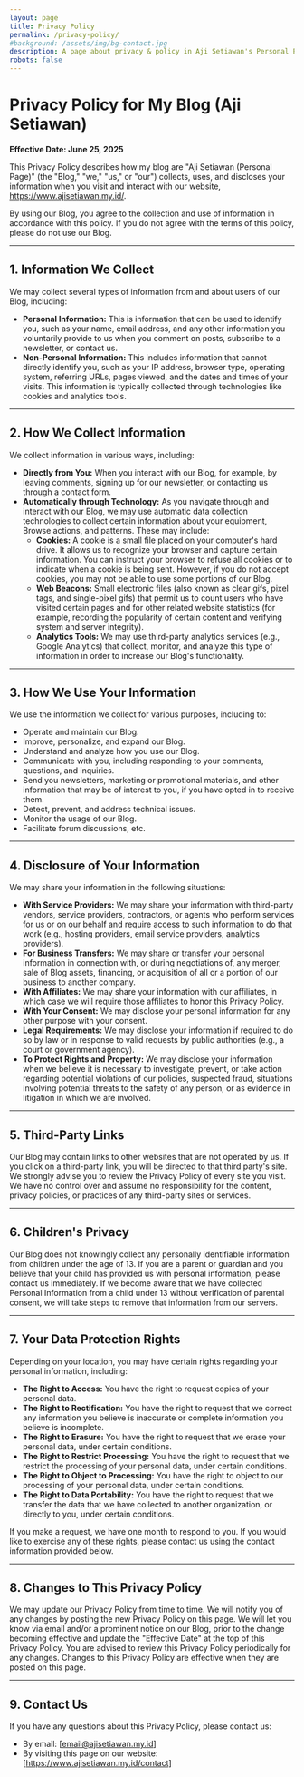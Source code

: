 ```yaml
---
layout: page
title: Privacy Policy
permalink: /privacy-policy/
#background: /assets/img/bg-contact.jpg
description: A page about privacy & policy in Aji Setiawan's Personal Page
robots: false
---
```


# Privacy Policy for My Blog (Aji Setiawan)

**Effective Date: June 25, 2025**

This Privacy Policy describes how my blog are "Aji Setiawan (Personal Page)" (the "Blog," "we," "us," or "our") collects, uses, and discloses your information when you visit and interact with our website, https://www.ajisetiawan.my.id/.

By using our Blog, you agree to the collection and use of information in accordance with this policy. If you do not agree with the terms of this policy, please do not use our Blog.

---

## 1. Information We Collect

We may collect several types of information from and about users of our Blog, including:

* **Personal Information:** This is information that can be used to identify you, such as your name, email address, and any other information you voluntarily provide to us when you comment on posts, subscribe to a newsletter, or contact us.
* **Non-Personal Information:** This includes information that cannot directly identify you, such as your IP address, browser type, operating system, referring URLs, pages viewed, and the dates and times of your visits. This information is typically collected through technologies like cookies and analytics tools.

---

## 2. How We Collect Information

We collect information in various ways, including:

* **Directly from You:** When you interact with our Blog, for example, by leaving comments, signing up for our newsletter, or contacting us through a contact form.
* **Automatically through Technology:** As you navigate through and interact with our Blog, we may use automatic data collection technologies to collect certain information about your equipment, Browse actions, and patterns. These may include:
    * **Cookies:** A cookie is a small file placed on your computer's hard drive. It allows us to recognize your browser and capture certain information. You can instruct your browser to refuse all cookies or to indicate when a cookie is being sent. However, if you do not accept cookies, you may not be able to use some portions of our Blog.
    * **Web Beacons:** Small electronic files (also known as clear gifs, pixel tags, and single-pixel gifs) that permit us to count users who have visited certain pages and for other related website statistics (for example, recording the popularity of certain content and verifying system and server integrity).
    * **Analytics Tools:** We may use third-party analytics services (e.g., Google Analytics) that collect, monitor, and analyze this type of information in order to increase our Blog's functionality.

---

## 3. How We Use Your Information

We use the information we collect for various purposes, including to:

* Operate and maintain our Blog.
* Improve, personalize, and expand our Blog.
* Understand and analyze how you use our Blog.
* Communicate with you, including responding to your comments, questions, and inquiries.
* Send you newsletters, marketing or promotional materials, and other information that may be of interest to you, if you have opted in to receive them.
* Detect, prevent, and address technical issues.
* Monitor the usage of our Blog.
* Facilitate forum discussions, etc.

---

## 4. Disclosure of Your Information

We may share your information in the following situations:

* **With Service Providers:** We may share your information with third-party vendors, service providers, contractors, or agents who perform services for us or on our behalf and require access to such information to do that work (e.g., hosting providers, email service providers, analytics providers).
* **For Business Transfers:** We may share or transfer your personal information in connection with, or during negotiations of, any merger, sale of Blog assets, financing, or acquisition of all or a portion of our business to another company.
* **With Affiliates:** We may share your information with our affiliates, in which case we will require those affiliates to honor this Privacy Policy.
* **With Your Consent:** We may disclose your personal information for any other purpose with your consent.
* **Legal Requirements:** We may disclose your information if required to do so by law or in response to valid requests by public authorities (e.g., a court or government agency).
* **To Protect Rights and Property:** We may disclose your information when we believe it is necessary to investigate, prevent, or take action regarding potential violations of our policies, suspected fraud, situations involving potential threats to the safety of any person, or as evidence in litigation in which we are involved.

---

## 5. Third-Party Links

Our Blog may contain links to other websites that are not operated by us. If you click on a third-party link, you will be directed to that third party's site. We strongly advise you to review the Privacy Policy of every site you visit. We have no control over and assume no responsibility for the content, privacy policies, or practices of any third-party sites or services.

---

## 6. Children's Privacy

Our Blog does not knowingly collect any personally identifiable information from children under the age of 13. If you are a parent or guardian and you believe that your child has provided us with personal information, please contact us immediately. If we become aware that we have collected Personal Information from a child under 13 without verification of parental consent, we will take steps to remove that information from our servers.

---

## 7. Your Data Protection Rights

Depending on your location, you may have certain rights regarding your personal information, including:

* **The Right to Access:** You have the right to request copies of your personal data.
* **The Right to Rectification:** You have the right to request that we correct any information you believe is inaccurate or complete information you believe is incomplete.
* **The Right to Erasure:** You have the right to request that we erase your personal data, under certain conditions.
* **The Right to Restrict Processing:** You have the right to request that we restrict the processing of your personal data, under certain conditions.
* **The Right to Object to Processing:** You have the right to object to our processing of your personal data, under certain conditions.
* **The Right to Data Portability:** You have the right to request that we transfer the data that we have collected to another organization, or directly to you, under certain conditions.

If you make a request, we have one month to respond to you. If you would like to exercise any of these rights, please contact us using the contact information provided below.

---

## 8. Changes to This Privacy Policy

We may update our Privacy Policy from time to time. We will notify you of any changes by posting the new Privacy Policy on this page. We will let you know via email and/or a prominent notice on our Blog, prior to the change becoming effective and update the "Effective Date" at the top of this Privacy Policy. You are advised to review this Privacy Policy periodically for any changes. Changes to this Privacy Policy are effective when they are posted on this page.

---

## 9. Contact Us

If you have any questions about this Privacy Policy, please contact us:

* By email: [email@ajisetiawan.my.id]
* By visiting this page on our website: [https://www.ajisetiawan.my.id/contact]

